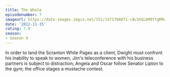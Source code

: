 ```yaml
---
title: The Whale
episodenumber: 7
imageurl: https://dato-images.imgix.net/151/1471788871-cAL5hGLbM9ftgM9wnYNihosZtMM.jpg?ixlib=rb-1.1.0&ch=DPR%2CWidth&auto=compress%2Cformat
date: '2012-11-15'
rating: 7.9
season:
- Season 9
---
```


In order to land the Scranton White Pages as a client, Dwight must confront his inability to speak to women; Jim's teleconference with his business partners is subject to distraction; Angela and Oscar follow Senator Lipton to the gym; the office stages a mustache contest.